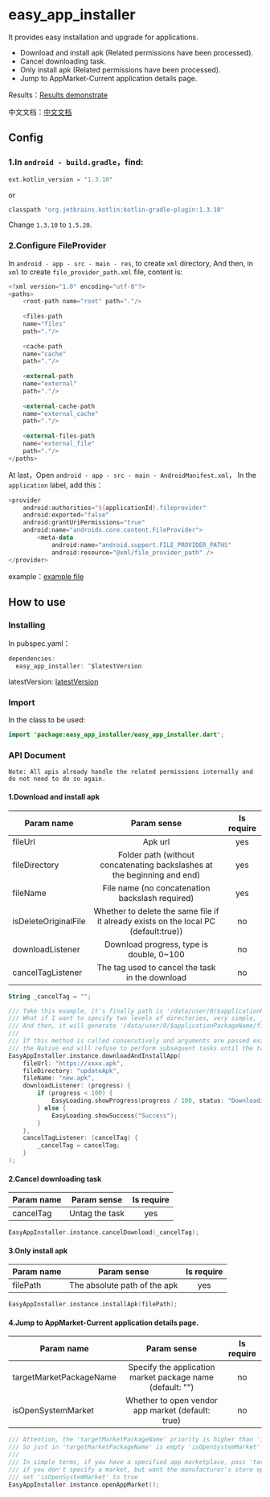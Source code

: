 # easy_app_installer

It provides easy installation and upgrade for applications.

* Download and install apk (Related permissions have been processed).
* Cancel downloading task.
* Only install apk (Related permissions have been processed).
* Jump to AppMarket-Current application details page.

Results：[Results demonstrate](https://github.com/gfslx999/easy_app_installer/blob/master/example/PREVIEW.md)

中文文档：[中文文档](https://github.com/gfslx999/easy_app_installer/blob/master/README.md)

## Config

### 1.In `android - build.gradle`，find:
```kotlin
ext.kotlin_version = '1.3.10'
```
or
```kotlin
classpath "org.jetbrains.kotlin:kotlin-gradle-plugin:1.3.10"
```
Change `1.3.10` to `1.5.20`.

### 2.Configure FileProvider

In `android - app - src - main - res`, to create `xml` directory,
And then, in `xml` to create `file_provider_path.xml` file, content is:

```kotlin
<?xml version="1.0" encoding="utf-8"?>
<paths>
    <root-path name="root" path="."/>
    
    <files-path
    name="files"
    path="."/>
    
    <cache-path
    name="cache"
    path="."/>
    
    <external-path
    name="external"
    path="."/>
    
    <external-cache-path
    name="external_cache"
    path="."/>
    
    <external-files-path
    name="external_file"
    path="."/>
</paths>
```
At last，Open `android - app - src - main - AndroidManifest.xml`，
In the `application` label, add this：

```kotlin
<provider
    android:authorities="${applicationId}.fileprovider"
    android:exported="false"
    android:grantUriPermissions="true"
    android:name="androidx.core.content.FileProvider">
        <meta-data
            android:name="android.support.FILE_PROVIDER_PATHS"
            android:resource="@xml/file_provider_path" />
</provider>
```

example：[example file](https://github.com/gfslx999/easy_app_installer/blob/master/example/android/app/src/main/AndroidManifest.xml)

## How to use

### Installing

In pubspec.yaml：

```kotlin
dependencies:
  easy_app_installer: ^$latestVersion
```
latestVersion: [latestVersion](https://pub.flutter-io.cn/packages/flutter_native_helper/install)

### Import

In the class to be used:

```kotlin
import 'package:easy_app_installer/easy_app_installer.dart';
```

### API Document

`Note: All apis already handle the related permissions internally and do not need to do so again.`

#### 1.Download and install apk

| Param name | Param sense | Is require |
| ------ | :------: | :------: |
| fileUrl | Apk url | yes |
| fileDirectory | Folder path (without concatenating backslashes at the beginning and end) | yes |
| fileName | File name (no concatenation backslash required) | yes |
| isDeleteOriginalFile | Whether to delete the same file if it already exists on the local PC (default:true)) | no |
| downloadListener | Download progress, type is double, 0~100 | no |
| cancelTagListener | The tag used to cancel the task in the download | no |

```kotlin
String _cancelTag = "";

/// Take this example, it's finally path is '/data/user/0/$applicationPackageName/files/updateApk/new.apk'.
/// What if I want to specify two levels of directories, very simple, just set [fileDirectory] to 'updateApk/second'.
/// And then, it will generate '/data/user/0/$applicationPackageName/files/updateApk/second/new.apk'.
///
/// If this method is called consecutively and arguments are passed exactly the same, 
/// the Native end will refuse to perform subsequent tasks until the task in the download completes.
EasyAppInstaller.instance.downloadAndInstallApp(
    fileUrl: "https://xxxx.apk",
    fileDirectory: "updateApk",
    fileName: "new.apk",
    downloadListener: (progress) {
        if (progress < 100) {
            EasyLoading.showProgress(progress / 100, status: "Downloading");
        } else {
            EasyLoading.showSuccess("Success");
        }
    },
    cancelTagListener: (cancelTag) {
        _cancelTag = cancelTag;
    }
);
```

#### 2.Cancel downloading task

| Param name | Param sense | Is require |
| ------ | :------: | :------: |
| cancelTag | Untag the task | yes |

```kotlin
EasyAppInstaller.instance.cancelDownload(_cancelTag);
```

#### 3.Only install apk

| Param name | Param sense | Is require |
| ------ | :------: | :------: |
| filePath | The absolute path of the apk | yes |

```kotlin
EasyAppInstaller.instance.installApk(filePath);
```

#### 4.Jump to AppMarket-Current application details page.

| Param name | Param sense | Is require |
| ------ | :------: | :------: |
| targetMarketPackageName | Specify the application market package name (default: "") | no |
| isOpenSystemMarket | Whether to open vendor app market (default: true) | no |

```kotlin
/// Attention, the 'targetMarketPackageName' priority is higher than 'isOpenSystemMarket',
/// So just in 'targetMarketPackageName' is empty 'isOpenSystemMarket' will be available。
///
/// In simple terms, if you have a specified app marketplace, pass 'targetMarketPackageName' as the package name;
/// if you don't specify a market, but want the manufacturer's store open on most devices, 
/// set 'isOpenSystemMarket' to true
EasyAppInstaller.instance.openAppMarket();
```